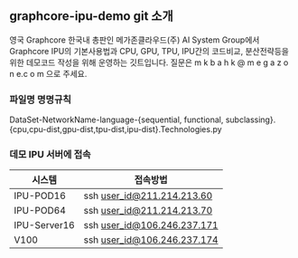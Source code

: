 ## graphcore-ipu-demo git 소개
영국 Graphcore 한국내 총판인 메가존클라우드(주) AI System Group에서 Graphcore IPU의 기본사용법과 CPU, GPU, TPU, IPU간의 코드비교, 분산전략등을 위한 데모코드 작성을 위해 운영하는 깃트입니다.
질문은 m k b a h k @ m e g a z o n e.c o m 으로 주세요.

### 파일명 명명규칙
DataSet-NetworkName-language-{sequential, functional, subclassing}.{cpu,cpu-dist,gpu-dist,tpu-dist,ipu-dist}.Technologies.py

### 데모 IPU 서버에 접속
시스템|접속방법
------|-------
IPU-POD16|ssh user_id@211.214.213.60
IPU-POD64|ssh user_id@211.214.213.70
IPU-Server16|ssh user_id@106.246.237.171
V100|ssh user_id@106.246.237.174
